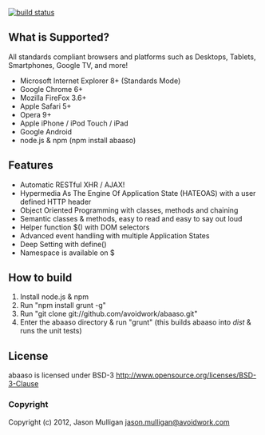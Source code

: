 [![build status](https://secure.travis-ci.org/avoidwork/abaaso.png)](http://travis-ci.org/avoidwork/abaaso)
## What is Supported?

All standards compliant browsers and platforms such as Desktops, Tablets, Smartphones, Google TV, and more!

* Microsoft Internet Explorer 8+ (Standards Mode)
* Google Chrome 6+
* Mozilla FireFox 3.6+
* Apple Safari 5+
* Opera 9+
* Apple iPhone / iPod Touch / iPad
* Google Android
* node.js & npm (npm install abaaso)

## Features

* Automatic RESTful XHR / AJAX!
* Hypermedia As The Engine Of Application State (HATEOAS) with a user defined HTTP header
* Object Oriented Programming with classes, methods and chaining
* Semantic classes & methods, easy to read and easy to say out loud
* Helper function $() with DOM selectors
* Advanced event handling with multiple Application States
* Deep Setting with define()
* Namespace is available on $

## How to build

1. Install node.js & npm
2. Run "npm install grunt -g"
3. Run "git clone git://github.com/avoidwork/abaaso.git"
4. Enter the abaaso directory & run "grunt" (this builds abaaso into _dist_ & runs the unit tests)

## License

abaaso is licensed under BSD-3 http://www.opensource.org/licenses/BSD-3-Clause

### Copyright

Copyright (c) 2012, Jason Mulligan <jason.mulligan@avoidwork.com>
